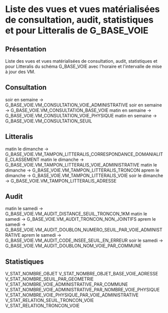 # Liste des vues et vues matérialisées de consultation, audit, statistiques et pour Litteralis de G_BASE_VOIE

## Présentation
Liste des vues et vues matérialisées de consultation, audit, statistiques et pour Litteralis du schéma G_BASE_VOIE avec l'horaire et l'intervalle de mise à jour des VM.

## Consultation
soir en semaine -> G_BASE_VOIE.VM_CONSULTATION_VOIE_ADMINISTRATIVE
soir en semaine -> G_BASE_VOIE.VM_CONSULTATION_BASE_VOIE
matin en semaine -> G_BASE_VOIE.VM_CONSULTATION_VOIE_PHYSIQUE
matin en semaine -> G_BASE_VOIE.VM_CONSULTATION_SEUIL

## Litteralis
matin le dimanche -> G_BASE_VOIE.VM_TAMPON_LITTERALIS_CORRESPONDANCE_DOMANIALITE_CLASSEMENT
matin le dimanche -> G_BASE_VOIE.VM_TAMPON_LITTERALIS_VOIE_ADMINISTRATIVE
matin le dimanche -> G_BASE_VOIE.VM_TAMPON_LITTERALIS_TRONCON
aprem le dimanche -> G_BASE_VOIE.VM_TAMPON_LITTERALIS_VOIE
soir le dimanche -> G_BASE_VOIE.VM_TAMPON_LITTERALIS_ADRESSE

## Audit
matin le samedi -> G_BASE_VOIE.VM_AUDIT_DISTANCE_SEUIL_TRONCON_1KM
matin le samedi -> G_BASE_VOIE.VM_AUDIT_TRONCON_NON_JOINTIFS
aprem le samedi -> G_BASE_VOIE.VM_AUDIT_DOUBLON_NUMERO_SEUIL_PAR_VOIE_ADMINISTRATIVE
aprem le samedi -> G_BASE_VOIE.VM_AUDIT_CODE_INSEE_SEUIL_EN_ERREUR
soir le samedi -> G_BASE_VOIE.VM_AUDIT_DOUBLON_NOM_VOIE_PAR_COMMUNE

## Statistiques
V_STAT_NOMBRE_OBJET
V_STAT_NOMBRE_OBJET_BASE_VOIE_ADRESSE
V_STAT_NOMBRE_SEUIL_PAR_GEOMETRIE
V_STAT_NOMBRE_VOIE_ADMINISTRATIVE_PAR_COMMUNE
V_STAT_NOMBRE_VOIE_ADMINISTRATIVE_PAR_NOMBRE_VOIE_PHYSIQUE
V_STAT_NOMBRE_VOIE_PHYSIQUE_PAR_VOIE_ADMINISTRATIVE
V_STAT_RELATION_SEUIL_TRONCON_VOIE
V_STAT_RELATION_TRONCON_VOIE